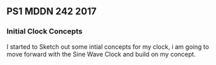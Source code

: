 ## PS1 MDDN 242 2017

### Initial Clock Concepts
I started to Sketch out some intial concepts for my clock, i am going to move forward with the Sine Wave Clock and build on my concept.